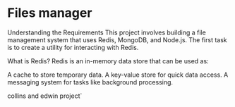 # Files manager 
Understanding the Requirements
This project involves building a file management system that uses Redis, MongoDB, and Node.js. The first task is to create a utility for interacting with Redis.

What is Redis?
Redis is an in-memory data store that can be used as:

A cache to store temporary data.
A key-value store for quick data access.
A messaging system for tasks like background processing.

collins and edwin project`
